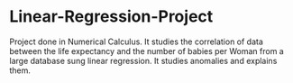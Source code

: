 # Linear-Regression-Project
Project done in Numerical Calculus. It studies the correlation of data between the life expectancy and the number of babies per Woman from a large database sung linear regression. It studies anomalies and explains them.
